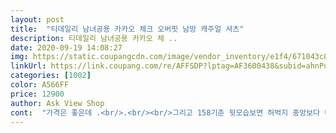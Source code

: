 ```yaml
---
layout: post 
title:  "티데일리 남녀공용 카카오 체크 오버핏 남방 캐주얼 셔츠" 
description: 티데일리 남녀공용 카카오 체 ..
date: 2020-09-19 14:08:27 
img: https://static.coupangcdn.com/image/vendor_inventory/e1f4/671043c852b543d2f1d4f838ba1bc0ccc0376ce355ec90b28355974784b6.jpg 
linkUrl: https://link.coupang.com/re/AFFSDP?lptag=AF3600438&subid=ahnPublicAsk&pageKey=132151000&itemId=388753906&vendorItemId=3989462103&traceid=V0-113-ef4bec2fa0bdeb1f 
categories: [1002] 
color: A566FF 
price: 12900 
author: Ask View Shop 
cont:  "가격은 좋은데 .<br/>.<br/><br/>그리고 158기준 뒷모습보면 허벅지 중앙보다 더 밑으로 내려와서 생각보다 너무 길었어요^^;<br/>남방색깔이 아주 마음에 들어요 지금입기엔 약간 두터운감은 있지만 가을에 잘매치해서 입으면 세련되어 보일것 같아요 좋아요<br/>등부분 올 풀려서 실이 튀어나온게 4개나있어요.<br/> 이걸 자르면 계속 풀릴것같기도하고 바느질 잘 몰라서 내비뒀어요.<br/><br/>반팔티 안에 입고 입으니 오늘은 더웠어요.<br/><br/>오늘 배송 잘받았습니다 사진과볼땐 이뻤는데 제가 살이쪄서 그런건지 옷핏이조금 ㅎㅎㅎ^^;;; 암튼 이쁘게 잘입겠습니다.<br/><br/>" 
---
```

